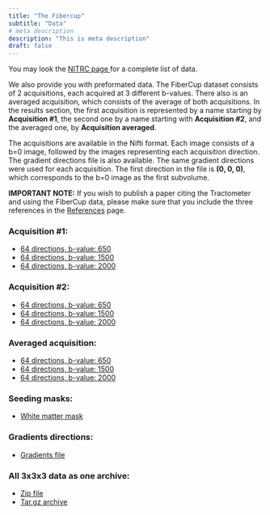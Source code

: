 ```yaml
---
title: "The Fibercup"
subtitle: "Data"
# meta description
description: "This is meta description"
draft: false
---
```


You may look the <a href="https://www.nitrc.org/frs/shownotes.php?release_id=2341">NITRC page </a> for a complete list of data.

We also provide you with preformated data. The FiberCup dataset consists of 2 acquisitions, each acquired at 3 different b-values. There also is an averaged acquisition, which consists of the average of both acquisitions. In the results section, the first acquisition is represented by a name starting by <b>Acquisition #1</b>, the second one by a name starting with <b>Acquisition #2</b>, and the averaged one, by <b>Acquisition averaged</b>.

The acquisitions are available in the Nifti format. Each image consists of a b=0 image, followed by the images representing each acquisition direction. The gradient directions file is also available. The same gradient directions were used for each acquisition. The first direction in the file is <b>(0, 0, 0)</b>, which corresponds to the b=0 image as the first subvolume.

<b>IMPORTANT NOTE:</b> If you wish to publish a paper citing the Tractometer and using the FiberCup data, please make sure that you include the three references in the <a href="/fibercup/references">References</a> page.


### Acquisition #1:

- <a href="/data/fibercup/dwi/acq-1_b-650.nii.gz">64 directions, b-value: 650</a>
- <a href="/data/fibercup/dwi/acq-1_b-1500.nii.gz">64 directions, b-value: 1500</a>
- <a href="/data/fibercup/dwi/acq-1_b-2000.nii.gz">64 directions, b-value: 2000</a>

### Acquisition #2:

- <a href="/data/fibercup/dwi/acq-2_b-650.nii.gz">64 directions, b-value: 650</a>
- <a href="/data/fibercup/dwi/acq-2_b-1500.nii.gz">64 directions, b-value: 1500</a>
- <a href="/data/fibercup/dwi/acq-2_b-2000.nii.gz">64 directions, b-value: 2000</a>


### Averaged acquisition:

- <a href="/data/fibercup/dwi/acq-averaged_b-650.nii.gz">64 directions, b-value: 650</a>
- <a href="/data/fibercup/dwi/acq-averaged_b-1500.nii.gz">64 directions, b-value: 1500</a>
- <a href="/data/fibercup/dwi/acq-averaged_b-2000.nii.gz">64 directions, b-value: 2000</a>


### Seeding masks:

- <a href="/data/fibercup/masks/3x3x3/wm.nii.gz">White matter mask</a>

    [comment]: <> (- Volumes of interest mask: Unavailable, will be back up soon)


### Gradients directions:

- <a href="/data/fibercup/dwi/grad64.txt">Gradients file</a>


### All 3x3x3 data as one archive:

- <a href="/data/fibercup/all_data_3x3x3_no_rois_mask.zip">Zip file</a>
- <a href="/data/fibercup/all_data_3x3x3_no_rois_mask.tar.gz">Tar.gz archive</a>

